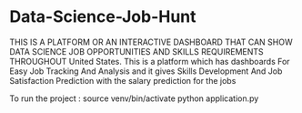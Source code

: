 # Data-Science-Job-Hunt
THIS IS A PLATFORM OR AN INTERACTIVE DASHBOARD THAT CAN SHOW DATA SCIENCE JOB OPPORTUNITIES AND SKILLS REQUIREMENTS THROUGHOUT United States. 
This is a platform which has dashboards For Easy Job Tracking And Analysis and it gives Skills Development And Job Satisfaction Prediction with the salary prediction for the jobs

To run the project :
source venv/bin/activate
python application.py

